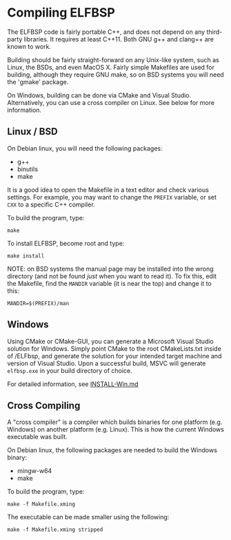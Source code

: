 Compiling ELFBSP
===============

The ELFBSP code is fairly portable C++, and does not depend
on any third-party libraries.  It requires at least C++11.
Both GNU g++ and clang++ are known to work.

Building should be fairly straight-forward on any Unix-like
system, such as Linux, the BSDs, and even MacOS X.  Fairly
simple Makefiles are used for building, although they require
GNU make, so on BSD systems you will need the 'gmake' package.

On Windows, building can be done via CMake and Visual Studio.
Alternatively, you can use a cross compiler on Linux.  See
below for more information.


Linux / BSD
-----------

On Debian linux, you will need the following packages:

- g++
- binutils
- make

It is a good idea to open the Makefile in a text editor and
check various settings.  For example, you may want to change
the `PREFIX` variable, or set `CXX` to a specific C++ compiler.

To build the program, type:

    make

To install ELFBSP, become root and type:

    make install

NOTE: on BSD systems the manual page may be installed into
the wrong directory (and not be found *just* when you want to
read it).  To fix this, edit the Makefile, find the `MANDIR`
variable (it is near the top) and change it to this:

    MANDIR=$(PREFIX)/man


Windows
-------

Using CMake or CMake-GUI, you can generate a Microsoft Visual Studio
solution for Windows.  Simply point CMake to the root CMakeLists.txt
inside of /ELFbsp, and generate the solution for your intended target
machine and version of Visual Studio.  Upon a successful build,
MSVC will generate `elfbsp.exe` in your build directory of choice.

For detailed information, see [INSTALL-Win.md](INSTALL-Win.md)


Cross Compiling
---------------

A "cross compiler" is a compiler which builds binaries for
one platform (e.g. Windows) on another platform (e.g. Linux).
This is how the current Windows executable was built.

On Debian linux, the following packages are needed to build
the Windows binary:

- mingw-w64
- make

To build the program, type:

    make -f Makefile.xming

The executable can be made smaller using the following:

    make -f Makefile.xming stripped
